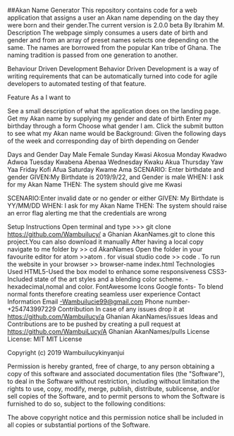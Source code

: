 ##Akan Name Generator
This repository contains code for a web application that assigns a user an Akan name depending on the day they were born and their gender.The current version is 2.0.0 beta
By Ibrahim M.
Description
The webpage simply consumes a users date of birth and gender and from an array of preset names selects one depending on the same. The names are borrowed from the popular Kan tribe of Ghana. The naming tradition is passed from one generation to another.

Behaviour Driven Development
Behavior Driven Development is a way of writing requirements that can be automatically turned into code for agile developers to automated testing of that feature.

Feature
As a I want to

See a small description of what the application does on the landing page.
Get my Akan name by supplying my gender and date of birth
Enter my birthday through a form
Choose what gender I am.
Click the submit button to see what my Akan name would be
Background: Given the following days of the week and corresponding day of birth depending on Gender

Days and Gender
Day	Male	Female
Sunday	Kwasi	Akosua
Monday	Kwadwo	Adwoa
Tuesday	Kwabena	Abenaa
Wednesday	Kwaku	Akua
Thursday	Yaw	Yaa
Friday	Kofi	Afua
Saturday	Kwame	Ama
SCENARIO: Enter birthdate and gender GIVEN:My Birthdate is 2019/9/22, and Gender is male WHEN: I ask for my Akan Name THEN: The system should give me Kwasi

SCENARIO:Enter invalid date or no gender or either GIVEN: My Birthdate is YY/MM/DD WHEN: I ask for my Akan Name THEN: The system should raise an error flag alerting me that the credentials are wrong

Setup Instructions
Open terminal and type >>> git clone https://github.com/Wambuilucy/ a Ghanian AkanNames.git to clone this project.You can also download it manually
After having a local copy navigate to me folder by >> cd AkanNames
Open the folder in your favourite editor for atom >>atom . for visual studio code >> code .
To run the website in your browser >> browser-name index.html
Technologies Used
HTML5-Used the box model to enhance some responsiveness
CSS3-Included state of the art styles and a blending color scheme. -hexadecimal,nomal and color.
FontAwesome Icons
Google fonts- To blend normal fonts therefore creating seamless user experience
Contact Information
Email -Wambuilucie99@gmail.com
Phone number- +254743997229
Contribution
In case of any issues drop it at https://github.com/Wambuilucy/a Ghanian AkanNames/issues
Ideas and Contributions are to be pushed by creating a pull request at https://github.com/WambuiLucy/A Ghanian AkanNames/pulls
License
License: MIT MIT License

Copyright (c) 2019 Wambuilucykinyanjui

Permission is hereby granted, free of charge, to any person obtaining a copy of this software and associated documentation files (the "Software"), to deal in the Software without restriction, including without limitation the rights to use, copy, modify, merge, publish, distribute, sublicense, and/or sell copies of the Software, and to permit persons to whom the Software is furnished to do so, subject to the following conditions:

The above copyright notice and this permission notice shall be included in all copies or substantial portions of the Software.


